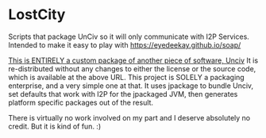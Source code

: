 # LostCity

Scripts that package UnCiv so it will only communicate with I2P Services.
Intended to make it easy to play with https://eyedeekay.github.io/soap/

[This is ENTIRELY a custom package of another piece of software, Unciv](https://github.com/yairm210/Unciv)
It is re-distributed without any changes to either the license or the source
code, which is available at the above URL. This project is SOLELY a packaging
enterprise, and a very simple one at that. It uses jpackage to bundle Unciv,
set defaults that work with I2P for the jpackaged JVM, then generates platform
specific packages out of the result.

There is virtually no work involved on my part and I deserve absolutely no credit.
But it is kind of fun. :)

